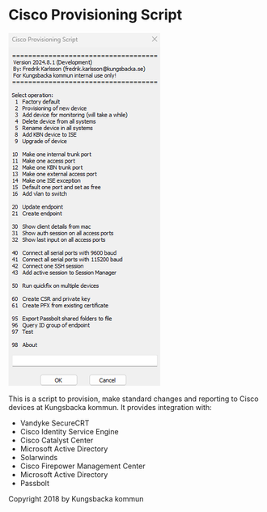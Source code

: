 # Cisco Provisioning Script
![Alt text](https://github.com/fredrikkungsbacka/Provisioning/blob/main/mainmenu.png)

This is a script to provision, make standard changes and reporting to Cisco devices at Kungsbacka kommun.
It provides integration with:
- Vandyke SecureCRT
- Cisco Identity Service Engine
- Cisco Catalyst Center
- Microsoft Active Directory
- Solarwinds
- Cisco Firepower Management Center
- Microsoft Active Directory
- Passbolt

Copyright 2018 by Kungsbacka kommun
